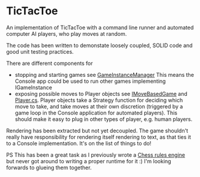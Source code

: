 # TicTacToe

An implementation of TicTacToe with a command line runner and automated computer AI players, who play moves at random.

The code has been written to demonstate loosely coupled, SOLID code and good unit testing practices.

There are different components for 

  * stopping and starting games see [GameInstanceManager](https://github.com/mcintyre321/TicTacToe/blob/master/TicTacToe/GameManagement/GameInstanceManager.cs)
    This means the Console app could be used to run other games implementing IGameInstance 
  * exposing possible moves to Player objects see [IMoveBasedGame](https://github.com/mcintyre321/TicTacToe/blob/master/TicTacToe/MoveBasedGames/IMoveBasedGame.cs) and [Player.cs](https://github.com/mcintyre321/TicTacToe/blob/master/TicTacToe/MoveBasedGames/Player.cs). 
    Player objects take a Strategy function for deciding which move to take, and take moves at their own discretion (triggered by a game loop in the Console application for automated players). This should make it easy to plug in other types of player, e.g. human players.

Rendering has been extracted but not yet decoupled. The game shouldn't really have responsibility for rendering itself rendering to text, as that ties it to a Console implementation. It's on the list of things to do!

PS This has been a great task as I previously wrote a [Chess rules engine](https://github.com/mcintyre321/ChessEngine) but never got around to writing a proper runtime for it :) I'm looking forwards to glueing them together.

